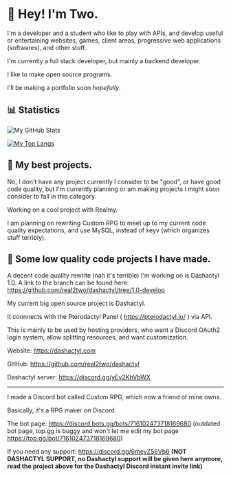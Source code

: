 # 👋 Hey! I'm Two.

I'm a developer and a student who like to play with APIs, and develop useful or entertaining websites, games, client areas, progressive web applications (softwares), and other stuff.

I'm currently a full stack developer, but mainly a backend developer.

I like to make open source programs.

I'll be making a portfolio soon *hopefully*.

## 📊 Statistics

![My GitHub Stats](https://github-readme-stats.vercel.app/api?username=real2two&show_icons=true&theme=dark)

[![My Top Langs](https://github-readme-stats.vercel.app/api/top-langs/?username=real2two)](https://github.com/anuraghazra/github-readme-stats)

## 📌 My best projects.

No, I don't have any project currently I consider to be "good", or have good code quality, but I'm currently planning or am making projects I might soon consider to fall in this category. 

Working on a cool project with Realmy.

I am planning on rewriting Custom RPG to meet up to my current code quality expectations, and use MySQL, instead of keyv (which organizes stuff terribly).

## 📂 Some low quality code projects I have made.

A decent code quality rewrite (nah it's terrible) I'm working on is Dashactyl 1.0. A link to the branch can be found here: https://github.com/real2two/dashactyl/tree/1.0-develop

My current big open source project is Dashactyl.

It connnects with the Pterodactyl Panel ( https://pterodactyl.io/ ) via API.

This is mainly to be used by hosting providers, who want a Discord OAuth2 login system, allow splitting resources, and want customization.

Website: https://dashactyl.com

GitHub: https://github.com/real2two/dashactyl

Dashactyl server: https://discord.gg/yEv2KhVbWX

---

I made a Discord bot called Custom RPG, which now a friend of mine owns.

Basically, it's a RPG maker on Discord.

The bot page: https://discord.bots.gg/bots/716102473718169680 (outdated bot page, top.gg is buggy and won't let me edit my bot page https://top.gg/bot/716102473718169680)

If you need any support: https://discord.gg/6meyZ56Vb6 __**(NOT DASHACTYL SUPPORT, no Dashactyl support will be given here anymore, read the project above for the Dashactyl Discord instant invite link)**__
